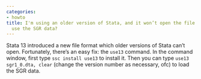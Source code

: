 ```yaml
---
categories:
- howto
title: I'm using an older version of Stata, and it won’t open the file. How can I
  use the SGR data?
---
```


Stata 13 introduced a new file format which older versions of Stata can’t open. Fortunately, there’s an easy fix: the `use13` command. In the command window, first type `ssc install use13` to install it. Then you can type `use13 sgr1_0.dta, clear` (change the version number as necessary, ofc) to load the SGR data.

